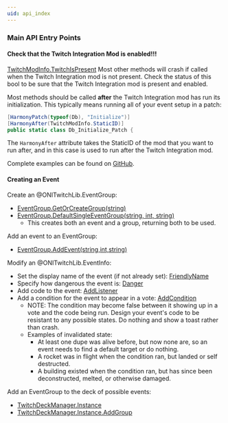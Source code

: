 ```yaml
---
uid: api_index
---
```


### Main API Entry Points

#### Check that the Twitch Integration Mod is enabled!!!

[TwitchModInfo.TwitchIsPresent](xref:ONITwitchLib.TwitchModInfo.TwitchIsPresent)
Most other methods will crash if called when the Twitch Integration mod is not present. Check the status of this bool to be sure that the Twitch Integration mod is present and enabled.

Most methods should be called **after** the Twitch Integration mod has run its initialization. This typically means running all of your event setup in a patch:
```cs
[HarmonyPatch(typeof(Db), "Initialize")]
[HarmonyAfter(TwitchModInfo.StaticID)]
public static class Db_Initialize_Patch {
```
The `HarmonyAfter` attribute takes the StaticID of the mod that you want to run after, and in this case is used to run after the Twitch Integration mod.

Complete examples can be found on [GitHub](https://github.com/asquared31415/ONITwitch/blob/main/TwitchTestExtension/TestTwitchExtension.cs#L21).

#### Creating an Event

Create an @ONITwitchLib.EventGroup:
 - [EventGroup.GetOrCreateGroup(string)](xref:ONITwitchLib.EventGroup.GetOrCreateGroup(System.String))
 - [EventGroup.DefaultSingleEventGroup(string, int, string)](xref:ONITwitchLib.EventGroup.DefaultSingleEventGroup(System.String,System.Int32,System.String))
   - This creates both an event and a group, returning both to be used.

Add an event to an EventGroup:
 - [EventGroup.AddEvent(string,int,string)](xref:ONITwitchLib.EventGroup.AddEvent(System.String,System.Int32,System.String))

Modify an @ONITwitchLib.EventInfo:
 - Set the display name of the event (if not already set): [FriendlyName](xref:ONITwitchLib.EventInfo.FriendlyName)
 - Specify how dangerous the event is: [Danger](xref:ONITwitchLib.EventInfo.Danger)
 - Add code to the event: [AddListener](xref:ONITwitchLib.EventInfo.AddListener(System.Action{System.Object}))
 - Add a condition for the event to appear in a vote: [AddCondition](xref:ONITwitchLib.EventInfo.AddCondition(System.Func{System.Object,System.Boolean}))
   - NOTE: The condition may become false between it showing up in a vote and the code being run. Design your event's code to be resistant to any possible states. Do nothing and show a toast rather than crash.
   - Examples of invalidated state:
     - At least one dupe was alive before, but now none are, so an event needs to find a default target or do nothing.
     - A rocket was in flight when the condition ran, but landed or self destructed.
     - A building existed when the condition ran, but has since been deconstructed, melted, or otherwise damaged.

Add an EventGroup to the deck of possible events:
 - [TwitchDeckManager.Instance](xref:ONITwitchLib.Core.TwitchDeckManager.Instance)
 - [TwitchDeckManager.Instance.AddGroup](xref:ONITwitchLib.Core.TwitchDeckManager.AddGroup(ONITwitchLib.EventGroup))
